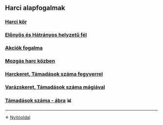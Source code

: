 ## Harci alapfogalmak

### [Harci kör](063_01_harci_kor.md)

### [Előnyös és Hátrányos helyzetű fél](063_02_elonyos_hatranyos_helyzetu_fel.md)

### [Akciók fogalma](063_04_akcio_fogalma.md)

### [Mozgás harc közben](063_05_mozgas_harc_kozben.md)

### [Harckeret, Támadások száma fegyverrel](063_06_tamadasok_szama_fegyverrel.md)

### [Varázskeret, Támadások száma mágiával](063_07_tamadasok_szama_varazslaskor.md)

### [Támadások száma - ábra](063_08_harc_es_varazskeret_tamadasok_szama_abra.md) 📊

---

⚜️ [Nyitóoldal](start.md#6-harcrendszer-%EF%B8%8F)
